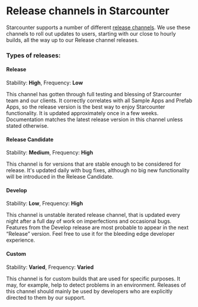 # Release channels in Starcounter

Starcounter supports a number of different <a href="http://downloads.starcounter.com/download">release channels</a></span>. We use these channels to roll out updates to users, starting with our close to hourly builds, all the way up to our Release channel releases.

### Types of releases:

#### Release
Stability: **High**, Frequency: **Low**

This channel has gotten through full testing and blessing of Starcounter team and our clients. It correctly correlates with all Sample Apps and Prefab Apps, so the release version is the best way to enjoy Starcounter functionality. It is updated approximately once in a few weeks. Documentation matches the latest release version in this channel unless stated otherwise.

#### Release Candidate
Stability: **Medium**, Frequency: **High**

This channel is for versions that are stable enough to be considered for release. It's updated daily with bug fixes, although no big new functionality will be introduced in the Release Candidate.

#### Develop
Stability: **Low**, Frequency: **High**

This channel is unstable iterated release channel, that is updated every night after a full day of work on imperfections and occasional bugs. Features from the Develop release are most probable to appear in the next “Release” version. Feel free to use it for the bleeding edge developer experience.

#### Custom
Stability: **Varied**, Frequency: **Varied**

This channel is for custom builds that are used for specific purposes. It may, for example, help to detect problems in an environment. Releases of this channel should mainly be used by developers who are explicitly directed to them by our support.
